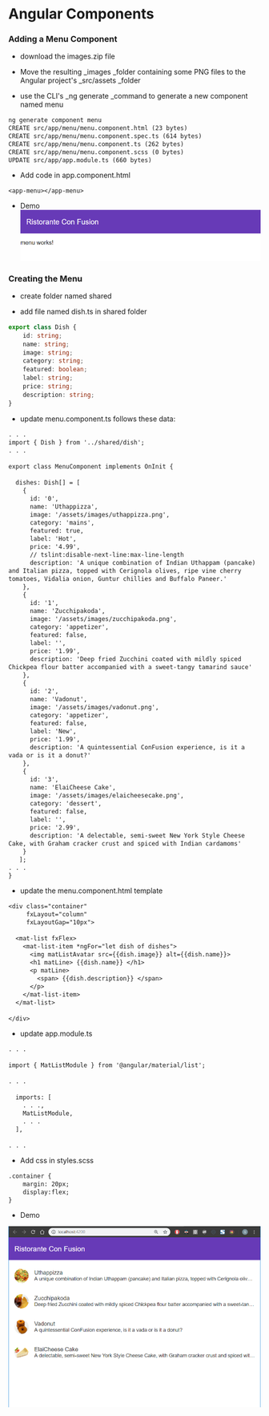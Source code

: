 # Angular Components

### Adding a Menu Component

* download the images.zip file

* Move the resulting \_images \_folder containing some PNG files to the Angular project's \_src/assets \_folder

* use the CLI's \_ng generate \_command to generate a new component named menu

```
ng generate component menu
CREATE src/app/menu/menu.component.html (23 bytes)
CREATE src/app/menu/menu.component.spec.ts (614 bytes)
CREATE src/app/menu/menu.component.ts (262 bytes)
CREATE src/app/menu/menu.component.scss (0 bytes)
UPDATE src/app/app.module.ts (660 bytes)
```

* Add code in app.component.html

```
<app-menu></app-menu>
```

* Demo![](/assets/L2W1_2ACDemo1.png)

### Creating the Menu

* create folder named shared

* add file named dish.ts in shared folder

```ts
export class Dish {
    id: string;
    name: string;
    image: string;
    category: string;
    featured: boolean;
    label: string;
    price: string;
    description: string;
}
```

* update menu.component.ts follows these data:

```
. . .
import { Dish } from '../shared/dish';
. . .

export class MenuComponent implements OnInit {

  dishes: Dish[] = [
    {
      id: '0',
      name: 'Uthappizza',
      image: '/assets/images/uthappizza.png',
      category: 'mains',
      featured: true,
      label: 'Hot',
      price: '4.99',
      // tslint:disable-next-line:max-line-length
      description: 'A unique combination of Indian Uthappam (pancake) and Italian pizza, topped with Cerignola olives, ripe vine cherry tomatoes, Vidalia onion, Guntur chillies and Buffalo Paneer.'
    },
    {
      id: '1',
      name: 'Zucchipakoda',
      image: '/assets/images/zucchipakoda.png',
      category: 'appetizer',
      featured: false,
      label: '',
      price: '1.99',
      description: 'Deep fried Zucchini coated with mildly spiced Chickpea flour batter accompanied with a sweet-tangy tamarind sauce'
    },
    {
      id: '2',
      name: 'Vadonut',
      image: '/assets/images/vadonut.png',
      category: 'appetizer',
      featured: false,
      label: 'New',
      price: '1.99',
      description: 'A quintessential ConFusion experience, is it a vada or is it a donut?'
    },
    {
      id: '3',
      name: 'ElaiCheese Cake',
      image: '/assets/images/elaicheesecake.png',
      category: 'dessert',
      featured: false,
      label: '',
      price: '2.99',
      description: 'A delectable, semi-sweet New York Style Cheese Cake, with Graham cracker crust and spiced with Indian cardamoms'
    }
   ];
. . .
}

```

* update the menu.component.html template

```
<div class="container"
     fxLayout="column"
     fxLayoutGap="10px">

  <mat-list fxFlex>
    <mat-list-item *ngFor="let dish of dishes">
      <img matListAvatar src={{dish.image}} alt={{dish.name}}>
      <h1 matLine> {{dish.name}} </h1>
      <p matLine>
        <span> {{dish.description}} </span>
      </p>
    </mat-list-item>
  </mat-list>

</div>
```

* update app.module.ts

```
. . .

import { MatListModule } from '@angular/material/list';

. . .

  imports: [
    . . .,
    MatListModule,
    . . .
  ],

. . .
```

* Add css in styles.scss

```
.container {
    margin: 20px;
    display:flex;
}
```

* Demo

![](/assets/L2W1_2Demo2.png)



